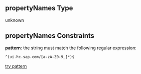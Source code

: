 ## propertyNames Type

unknown

## propertyNames Constraints

**pattern**: the string must match the following regular expression:&#x20;

```regexp
^(ui.hc.sap.com/[a-zA-Z0-9_]*)$
```

[try pattern](https://regexr.com/?expression=%5E\(ui.hc.sap.com%2F%5Ba-zA-Z0-9_%5D*\)%24 "try regular expression with regexr.com")
